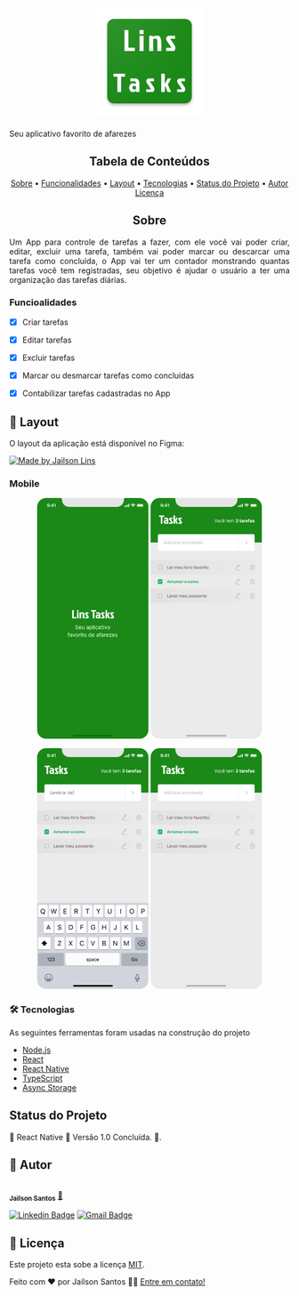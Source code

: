 <h1 align="center">
  <img alt="LinsTasks" title="#LinsTasks" src="./src/assets/logotipo.png" />
</h1>

<p align="justify">Seu aplicativo favorito de afarezes</p>

<h2 align="center">Tabela de Conteúdos</h2>

<p align="center">
 <a href="#sobre">Sobre</a> •
 <a href="#funcionalidades">Funcionalidades</a> •
 <a href="#layout">Layout</a> •
 <a href="#tecnologias">Tecnologias</a> • 
 <a href="#status">Status do Projeto</a> • 
 <a href="#autor">Autor</a>
 <a href="#licenca">Licença</a>
</p>

<h2 align="center" id="sobre">Sobre</h2>

<p align="justify">Um App para controle de tarefas a fazer, com ele você vai poder criar, editar, excluir uma tarefa, também vai poder marcar ou descarcar uma tarefa como concluída, o App vai ter um contador monstrando quantas tarefas você tem registradas, seu objetivo é ajudar  o usuário a ter uma organização das tarefas diárias.</p>

<h3 align="left" id="funcionalidades">Funcioalidades</h3>

- [x] Criar tarefas
- [x] Editar tarefas
- [x] Excluir tarefas
- [x] Marcar ou desmarcar tarefas como concluídas
- [x] Contabilizar tarefas cadastradas no App


<h2 align="left" id="layout">🎨 Layout</h2>

<p align="justify">O layout da aplicação está disponível no Figma:</p>

<a href="https://www.figma.com/file/sC1HJjTXMzghZdrFw6uuVO/Lins-Tasks?node-id=10485%3A499">
  <img alt="Made by Jailson Lins" src="https://img.shields.io/badge/Acessar%20Layout-FIGMA-green">
</a>


<h3 align="left" id="layout">Mobile</h3>

<p align="center">
  <img alt="LinsTasksSplash" title="#LinsTasksSplash" src="./src/assets/splash.png" width="200px">
  <img alt="LinsTasksHome" title="#LinsTasksHome" src="./src/assets/home.png" width="200px">
</p>
<p align="center">
  <img alt="LinsTasksDigitando" title="#LinsTasksDigitando" src="./src/assets/digitando.png" width="200px">
  <img alt="LinsTasksEditar" title="#LinsTasksEditar" src="./src/assets/editar.png" width="200px">
</p>
<h3 align="left" id="tecnologias">🛠 Tecnologias</h3>

<p align="justify">As seguintes ferramentas foram usadas na construção do projeto</p>

- [Node.js](https://nodejs.org/en/)
- [React](https://pt-br.reactjs.org/)
- [React Native](https://reactnative.dev/)
- [TypeScript](https://www.typescriptlang.org/)
- [Async Storage](https://react-native-async-storage.github.io/async-storage/docs/install)

<h2 align="left" id="status">Status do Projeto</h2>

<p align="left"> 
	🚧  React Native 🚀 Versão 1.0 Concluída.  🚧.
</p>


<h2 align="left" id="autor">🦸 Autor</h2>

<a href="https://github.com/JailsonSantos">
 <img style="border-radius: 50%;" src="https://avatars.githubusercontent.com/u/11697713?s=96&v=4" width="100px;" alt=""/>
 <br />
 <sub><b>Jailson Santos</b></sub></a> <a href="https://www.linkedin.com/in/jailson-santos-726395104/" title="Jailson Santos">🚀</a>
 <br />

[![Linkedin Badge](https://img.shields.io/badge/-Jailson-blue?style=flat-square&logo=Linkedin&logoColor=white&link=https://www.linkedin.com/in/jailson-santos-726395104/)](https://www.linkedin.com/in/jailson-santos-726395104/) 
[![Gmail Badge](https://img.shields.io/badge/-jailson.ads007@gmail.com-c14438?style=flat-square&logo=Gmail&logoColor=white&link=mailto:jailson.ads007@gmail.com)](mailto:jailson.ads007@gmail.com)



<h2 align="left" id="licenca">📝 Licença</h2>

Este projeto esta sobe a licença [MIT](./LICENSE).

Feito com ❤️ por Jailson Santos 👋🏽 [Entre em contato!](https://www.linkedin.com/in/jailson-santos-726395104/)
